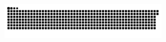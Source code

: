 <picture>
  <source media="(prefers-color-scheme: dark)" srcset="https://raw.githubusercontent.com/MarineHakobyan/MarineHakobyan/06eecbee91175230e195a2017ca68b730743f917/github-contribution-grid-snake-dark.svg" />
  <source media="(prefers-color-scheme: light)" srcset="https://raw.githubusercontent.com/MarineHakobyan/MarineHakobyan/06eecbee91175230e195a2017ca68b730743f917/github-contribution-grid-snake.svg" />
  <img alt="github-snake" src="https://raw.githubusercontent.com/MarineHakobyan/MarineHakobyan/06eecbee91175230e195a2017ca68b730743f917/github-contribution-grid-snake-dark.svg" />
</picture>
